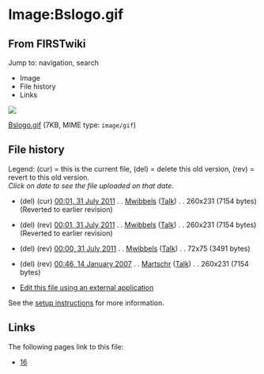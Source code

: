 # Image:Bslogo.gif

## From FIRSTwiki

Jump to: navigation, search

- Image
- File history
- Links

![](/media/a/ad/Bslogo.gif)

[Bslogo.gif](/media/a/ad/Bslogo.gif "Bslogo.gif") (7KB, MIME type: `image/gif`)

## File history

Legend: (cur) = this is the current file, (del) = delete this old version, (rev) = revert to this old version.<br>
_Click on date to see the file uploaded on that date_.

- (del) (cur) [00:01, 31 July 2011](/media/a/ad/Bslogo.gif "/media/a/ad/Bslogo.gif") . . [Mwibbels](/index.php?title=User:Mwibbels&action=edit "User:Mwibbels") ([Talk](User_talk:Mwibbels "User talk:Mwibbels")) . . 260x231 (7154 bytes) (Reverted to earlier revision)
- (del) (rev) [00:01, 31 July 2011](/media/archive/a/ad/20110731000139%21Bslogo.gif "/media/archive/a/ad/20110731000139!Bslogo.gif") . . [Mwibbels](/index.php?title=User:Mwibbels&action=edit "User:Mwibbels") ([Talk](User_talk:Mwibbels "User talk:Mwibbels")) . . 260x231 (7154 bytes) (Reverted to earlier revision)
- (del) (rev) [00:00, 31 July 2011](/media/archive/a/ad/20110731000124%21Bslogo.gif "/media/archive/a/ad/20110731000124!Bslogo.gif") . . [Mwibbels](/index.php?title=User:Mwibbels&action=edit "User:Mwibbels") ([Talk](User_talk:Mwibbels "User talk:Mwibbels")) . . 72x75 (3491 bytes)
- (del) (rev) [00:46, 14 January 2007](/media/archive/a/ad/20110731000002%21Bslogo.gif "/media/archive/a/ad/20110731000002!Bslogo.gif") . . [Martschr](/index.php?title=User:Martschr&action=edit "User:Martschr") ([Talk](/index.php?title=User_talk:Martschr&action=edit "User talk:Martschr")) . . 260x231 (7154 bytes)

- [Edit this file using an external application](/index.php?title=Image:Bslogo.gif&action=edit&externaledit=true&mode=file "Image:Bslogo.gif")

See the [setup instructions](http://meta.wikimedia.org/wiki/Help:External_editors "http://meta.wikimedia.org/wiki/Help:External_editors") for more information.

## Links

The following pages link to this file:

- [16](16 "16")
